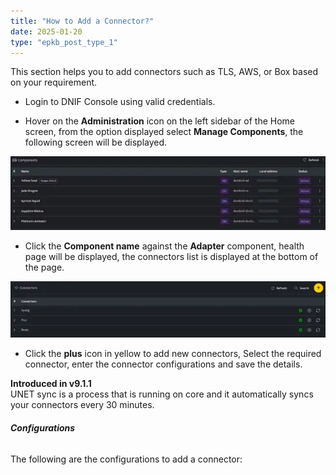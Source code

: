 ```yaml
---
title: "How to Add a Connector?"
date: 2025-01-20
type: "epkb_post_type_1"
---
```


This section helps you to add connectors such as TLS, AWS, or Box based on your requirement.

- Login to DNIF Console using valid credentials.

- Hover on the **Administration** icon on the left sidebar of the Home screen, from the option displayed select **Manage Components**, the following screen will be displayed.

![image 1-Dec-21-2023-12-53-45-5667-PM](./image/How-to-Add-a-Connector-1.webp)

- Click the **Component name** against the **Adapter** component, health page will be displayed, the connectors list is displayed at the bottom of the page.

![image 2-Dec-21-2023-12-53-57-6151-PM](./image/How-to-Add-a-Connector-2.webp)

- Click the **plus** icon in yellow to add new connectors, Select the required connector, enter the connector configurations and save the details. 

**Introduced in v9.1.1**  
UNET sync is a process that is running on core and it automatically syncs your connectors every 30 minutes.

###### **Configurations**

The following are the configurations to add a connector:
